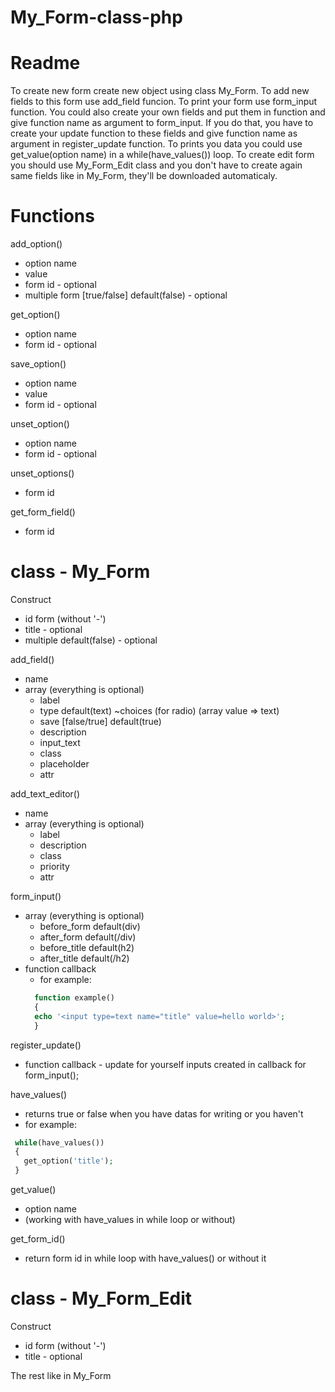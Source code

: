 # My_Form-class-php

# Readme
To create new form create new object using class My_Form.
To add new fields to this form use add_field funcion.
To print your form use form_input function. You could also create your own fields and put them in function and give function name as argument to form_input. If you do that, you have to create your update function to these fields and give function name as argument in register_update function. To prints you data you could use get_value(option name) in a while(have_values()) loop. To create edit form you should use My_Form_Edit class and you don't have to create again same fields like in My_Form, they'll be downloaded automaticaly.



# Functions


add_option()
 * option name
 * value
 * form id - optional
 * multiple form [true/false] default(false) - optional

get_option()
 * option name
 * form id - optional

save_option()
 * option name
 * value
 * form id - optional

unset_option()
 * option name
 * form id - optional

unset_options()
 * form id

get_form_field()
 * form id


# class - My_Form


Construct
 * id form (without '-')
 * title - optional
 * multiple default(false) - optional

add_field()
* name
* array (everything is optional)
  - label
  - type default(text)
    ~choices (for radio) (array value => text)
  - save [false/true] default(true)
  - description
  - input_text
  - class
  - placeholder
  - attr

add_text_editor()
* name
* array (everything is optional)
  - label
  - description
  - class
  - priority
  - attr

form_input()
* array (everything is optional)
  - before_form default(div)
  - after_form default(/div)
  - before_title default(h2)
  - after_title default(/h2)
* function callback
  - for example:
  ```php
    function example()
    {    
    echo '<input type=text name="title" value=hello world>';
    }
  ```

register_update()
 * function callback - update for yourself inputs created in callback for form_input();

have_values()
 * returns true or false when you have datas for writing or you haven't
 * for example: 
 ```php
  while(have_values())
  {
    get_option('title');
  }
 ``` 

get_value()
 * option name
 * (working with have_values in while loop or without)

get_form_id()
 * return form id in while loop with have_values() or without it


# class - My_Form_Edit


Construct
 * id form (without '-')
 * title - optional

The rest like in My_Form
